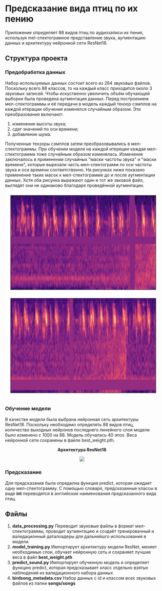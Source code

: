 # Предсказание вида птиц по их пению

Приложение определяет 88 видов птиц по аудиозаписи их пения, используя mel-спектограмное представление звука, аугментацию данных и архитектуру нейронной сети ResNet18.

## Структура проекта
### Предобработка данных
Набор используемых данных состоит всего из 264 звуковых файлов. Поскольку всего 88 классов, то на каждый класс приходится около 3 звуковых записей.
Чтобы искуственно увеличить объём обучающей выборки была проведена аугментация данных. Перед построением мел-спектограммы и её передачи в модель
каждый тензор сэмплов на каждой итерации обучения изменялся случайным образом. Эти преобразования включают:
1. изменение высоты звука;
2. сдиг значений по оси времени;
3. добавление шума.

Полученные тензоры сэмплов затем преобразовывались в мел-спектограммы. При обучении модели на каждой итереции каждая мел-спектограмма тоже случайным образом изменялась.
Изменение заключалось в применении случайных "маски частоты звука" и "маски времени", которые вырезали часть мел-спектограмм по оси частоты звука и оси времени соответственно.
На рисунках ниже показано применение таких масок к мел-спектограмме до и после аугментации данных. Хотя оба рисунка выражают один и тот же звковой файл, выглядят они не одинаково
благодаря проведённой аугментации.
 
 <p align="center">
  <img src="https://raw.githubusercontent.com/MikhailKuzm/Birds/master/native_spec.png" width="500" />

  <img src="https://raw.githubusercontent.com/MikhailKuzm/Birds/master/aug_spec.png" width="500" />
</p>
 
 ### Обучение модели
 В качестве модели была выбрана нейронная сеть архитектуры ResNet18. Поскольку необходимо определять 88 видов птиц, количество выходных нейронов 
 последнего линейного слоя модели было изменено с 1000 на 88. Модель обучалась 40 эпох. Веса нейронной сети сохранены в файле best_weight.pth.
 <p align="center">
 <b>Архитектура ResNet18</b>
 </p>
 <p align="center">
  <img src="https://www.mdpi.com/futureinternet/futureinternet-10-00080/article_deploy/html/images/futureinternet-10-00080-g002.png" />
 </p>
 
 ### Предсказание
 Для предсказания была определна функция predict, которая ожидает одну мел-спектограмму. С помощью словаря, предсказанные классы в виде <b>int</b> переводятся в английские наименования
 предсказанного вида птиц.
 
 
## Файлы
 1. <b>data_processing.py</b> Переводит звуковые файлы в формат мел-спектограммы, проводит аугментацию и создаёт тренировачный и валидационный
 даталоадеры для дальнейшго использования в модели.
 2. <b>model_training.py</b> Импортирует архитектуру модели ResNet, меняет необходимые слои, обучает нейронную сеть и сохраняет лучшие веса в файл <b>best_weight.pth</b>
 3. <b>predict_sound.py</b> Импортирует обученную модель и определяет функцию predict, которая предсказывает класс отдельно взятых наблюдений из валидационного
 набора данных.
 4. <b>birdsong_metadata.csv</b> Набор данных с id и классом всех звуковых файлов из папки <b>songs/songs</b>

 
